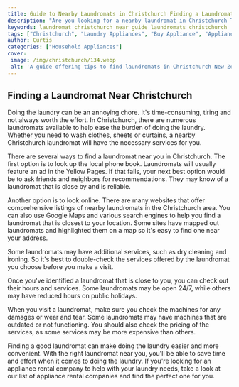 ```yaml
---
title: Guide to Nearby Laundromats in Christchurch Finding a Laundromat Near Me
description: "Are you looking for a nearby laundromat in Christchurch This guide will help you find the best one for your needs so you can get your washing done without delay"
keywords: laundromat christchurch near guide laundromats christchurch
tags: ["Christchurch", "Laundry Appliances", "Buy Appliance", "Appliance Guide"]
author: Curtis
categories: ["Household Appliances"]
cover: 
 image: /img/christchurch/134.webp
 alt: 'A guide offering tips to find laundromats in Christchurch New Zealand'
---
```

## Finding a Laundromat Near Christchurch 

Doing the laundry can be an annoying chore. It's time-consuming, tiring and not always worth the effort. In Christchurch, there are numerous laundromats available to help ease the burden of doing the laundry. Whether you need to wash clothes, sheets or curtains, a nearby Christchurch laundromat will have the necessary services for you. 

There are several ways to find a laundromat near you in Christchurch. The first option is to look up the local phone book. Laundromats will usually feature an ad in the Yellow Pages. If that fails, your next best option would be to ask friends and neighbors for recommendations. They may know of a laundromat that is close by and is reliable. 

Another option is to look online. There are many websites that offer comprehensive listings of nearby laundromats in the Christchurch area. You can also use Google Maps and various search engines to help you find a laundromat that is closest to your location. Some sites have mapped out laundromats and highlighted them on a map so it's easy to find one near your address. 

Some laundromats may have additional services, such as dry cleaning and ironing. So it's best to double-check the services offered by the laundromat you choose before you make a visit. 

Once you've identified a laundromat that is close to you, you can check out their hours and services. Some laundromats may be open 24/7, while others may have reduced hours on public holidays.

When you visit a laundromat, make sure you check the machines for any damages or wear and tear. Some laundromats may have machines that are outdated or not functioning. You should also check the pricing of the services, as some services may be more expensive than others. 

Finding a good laundromat can make doing the laundry easier and more convenient. With the right laundromat near you, you'll be able to save time and effort when it comes to doing the laundry. If you're looking for an appliance rental company to help with your laundry needs, take a look at our list of appliance rental companies and find the perfect one for you.
